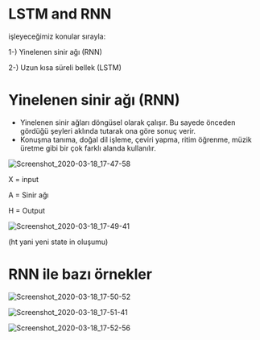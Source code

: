 # LSTM and RNN 

işleyeceğimiz konular sırayla:

1-) Yinelenen sinir ağı (RNN)

2-) Uzun kısa süreli bellek (LSTM)


# Yinelenen sinir ağı (RNN)

* Yinelenen sinir ağları döngüsel olarak çalışır. Bu sayede önceden gördüğü şeyleri aklında tutarak ona göre sonuç verir.
* Konuşma tanıma, doğal dil işleme, çeviri yapma, ritim öğrenme, müzik üretme gibi bir çok farklı alanda kullanılır.

![Screenshot_2020-03-18_17-47-58](https://user-images.githubusercontent.com/54184905/76989085-de8b5a80-6956-11ea-80dc-0089b81a06ac.png)

X = input

A = Sinir ağı

H = Output

![Screenshot_2020-03-18_17-49-41](https://user-images.githubusercontent.com/54184905/76989202-0a0e4500-6957-11ea-8b6f-2e3d9dfd8791.png)

(ht yani yeni state in oluşumu)


# RNN ile bazı örnekler

![Screenshot_2020-03-18_17-50-52](https://user-images.githubusercontent.com/54184905/76989633-bb14df80-6957-11ea-94f0-862776c3f318.png)

![Screenshot_2020-03-18_17-51-41](https://user-images.githubusercontent.com/54184905/76989635-bbad7600-6957-11ea-91ec-d52df9f38e83.png)

![Screenshot_2020-03-18_17-52-56](https://user-images.githubusercontent.com/54184905/76989637-bc460c80-6957-11ea-9540-aab4fd4139a9.png)

